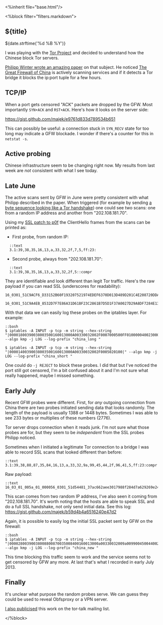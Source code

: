 <%inherit file="base.html"/>

<article>
<%block filter="filters.markdown">

${title}
====================================

<div class="date">${date.strftime('%d %B %Y')}</div>

I was playing with the [Tor Project](https://www.torproject.org/) and
decided to understand how the Chinese block Tor servers.

[Philipp Winter wrote an amazing paper](http://www.cs.kau.se/philwint/pdf/foci2012.pdf)
on that subject. He noticed
[The Great Firewall of China](https://en.wikipedia.org/wiki/Great_Firewall_of_China)
is actively scanning services and if it detects a Tor bridge it blocks
the ip:port tuple for a few hours.

TCP/IP
---

When a port gets censored "ACK" packets are dropped by the GFW. Most
importantly `SYN+ACK` and `RST+ACK`. Here's how it looks on the server
side:

   https://gist.github.com/majek/e9761d833d789534b651

This can possibly be useful: a connection stuck in `SYN_RECV` state
for too long may indicate a GFW blockade. I wonder if there's a
counter for this in `netstat -s`.


Active probing
---

Chinese infrastructure seem to be changing right now. My results from
last week are _not_ consistent with what I see today.


Late June
----

The active scans sent by GFW in June were pretty consistent with what
Philipp described in the paper. When triggered (for example by sending
[a byte sequence looking like a Tor handshake](https://github.com/NullHypothesis/tcis/blob/master/tcis.c#L37))
one could see two scans: one from a random IP address and another from
"202.108.181.70".


Using my [SSL patch to p0f](/2012-06-17-ssl-fingerprinting-for-p0f/)
the ClientHello frames from the scans can be printed as:

* First probe, from random IP:

```
  ::text
  3.1:39,38,35,16,13,a,33,32,2f,7,5,ff:23:
```

* Second probe, always from "202.108.181.70":

```
  ::text
  3.1:39,38,35,16,13,a,33,32,2f,5::compr
```

They are identifiable and look different than legit Tor
traffic. Here's the raw payload if you can read SSL (underscores for
readability):

```
16_0301_51C9ACF6_D33152B60F193207521974EDEF6370D013D489D201C4E208720DDA29_00_00_18_00390038003500160013000A00330032002F0007000500FF0100000400230000

16_0301_51C9A4EB_8532D7F7E86A31D61BF23C2861B7D5D1F37A0027D29A8DF7284E1368_00_00_14_00390038003500160013000A00330032002F0005020100
```

With that data we can easily log these probes on the iptables
layer. For example:

```
::bash
$ iptables -A INPUT -p tcp -m string --hex-string "|00001800390038003500160013000A00330032002F0007000500FF0100000400230000|" --algo kmp -j LOG --log-prefix "china_long "

$ iptables -A INPUT -p tcp -m string --hex-string "|00001400390038003500160013000A00330032002F0005020100|" --algo kmp -j LOG --log-prefix "china_short "
```

One could do `-j REJECT` to block these probes. I did that but I've
noticed the port still got censored, I'm a bit confused about it and
I'm not sure what really happened, maybe I missed something.

Early July
----

Recent GFW probes were different. First, for _any_ outgoing connection
from China there are two probes initiated sending data that looks
randomly. The length of the payload is usually 1388 or 1448
bytes. Sometimes I was able to see 233 bytes or multiplies of these
numbers (2776).

Tor server drops connection when it reads junk. I'm not sure what
those probes are for, but they seem to be _independent_ from the SSL
probes Philipp noticed.

Sometimes when I initiated a legitimate Tor connection to a bridge I
was able to record SSL scans that looked different than before:

```
::text
3.1:39,38,88,87,35,84,16,13,a,33,32,9a,99,45,44,2f,96,41,5,ff:23:compr
```

Raw payload:

```
::text
16_03_01_005a_01_000056_0301_51d54481_37ac662aee3017988f284d7a629269e24acf50cd59b40f720fd174e6_00_0028_00390038008800870035008400160013000a00330032009a009900450044002f00960041000500ff_02_0100_0004_00230000
```

This scan comes from two random IP address, I've also seen it coming
from "202.108.181.70". It's worth noting that the hosts are able to
speak SSL and do a full SSL handshake, not only send initial data. See
this log: https://gist.github.com/majek/b59d4b4a6516240e47d2

Again, it is possible to easily log the initial SSL packet sent by
GFW on the firewall:

```
::bash
$ iptables -A INPUT -p tcp -m string --hex-string "|00002800390038008800870035008400160013000a00330032009a009900450044002f00960041000500ff020100000400230000|" --algo kmp -j LOG --log-prefix "china_new "
```

This time blocking this traffic seem to work and the service seems not
to get censored by GFW any more. At last that's what I recorded in
early July 2013.


Finally
----

It's unclear what purpose the random probes serve. We can guess they
could be used to reveal Obfsproxy or a VPN server.

[I also publicised](https://lists.torproject.org/pipermail/tor-talk/2013-July/028897.html)
this work on the tor-talk mailing list.

</%block>
</article>
